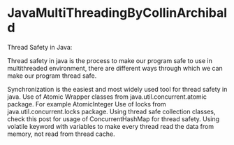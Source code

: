 # JavaMultiThreadingByCollinArchibald

Thread Safety in Java:

Thread safety in java is the process to make our program safe to use in multithreaded environment, there are different ways through which we can make our program thread safe.

Synchronization is the easiest and most widely used tool for thread safety in java.
Use of Atomic Wrapper classes from java.util.concurrent.atomic package. For example AtomicInteger
Use of locks from java.util.concurrent.locks package.
Using thread safe collection classes, check this post for usage of ConcurrentHashMap for thread safety.
Using volatile keyword with variables to make every thread read the data from memory, not read from thread cache.
